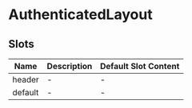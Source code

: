 # AuthenticatedLayout

## Slots

<!-- @vuese:AuthenticatedLayout:slots:start -->
|Name|Description|Default Slot Content|
|---|---|---|
|header|-|-|
|default|-|-|

<!-- @vuese:AuthenticatedLayout:slots:end -->


